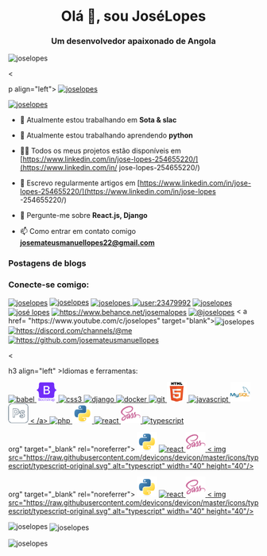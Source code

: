<h1 align="center">Olá 👋, sou JoséLopes</h1>
<h3 align="center">Um desenvolvedor apaixonado de Angola</h3>

<p align="left"> <img src="https ://komarev.com/ghpvc/?username=joselopes&label=Profile%20views&color=0e75b6&style=flat" alt="joselopes" /> </p> <

p align="left"> <a href="https:// github.com/ryo-ma/github-profile-trophy"><img src="https://github-profile-trophy.vercel.app/?username=joselopes" alt="joselopes" /></a> </p>

<p align="left"> <a href="https://twitter.com/joselopes" target="blank"><img src="https://img.shields.io/twitter/ follow/joselopes?logo=twitter&style=for-the-badge" alt="joselopes" /></a> </p>

- 🔭 Atualmente estou trabalhando em **Sota & slac**

- 🌱 Atualmente estou trabalhando aprendendo **python**

- 👨‍💻 Todos os meus projetos estão disponíveis em [https://www.linkedin.com/in/jose-lopes-254655220/](https://www.linkedin.com/in/ jose-lopes-254655220/)

- 📝 Escrevo regularmente artigos em [https://www.linkedin.com/in/jose-lopes-254655220/](https://www.linkedin.com/in/jose-lopes -254655220/)

- 💬 Pergunte-me sobre **React.js, Django**

- 📫 Como entrar em contato comigo **josemateusmanuellopes22@gmail.com**

### Postagens de blogs
<!-- BLOG-POST-LIST:START - ->
<!-- BLOG-POST-LIST:END -->

<h3 align="left">Conecte-se comigo:</h3>
<p align="left">
<a href="https://dev .to/joselopes" target="blank"><img align="center" src="https://raw.githubusercontent.com/rahuldkjain/github-profile-readme-generator/master/src/images/icons/Social /devto.svg" alt="joselopes" height="30" width="40" /></a>
<a href="https://twitter.com/joselopes" target="blank"><img alinhar ="center" src="https://raw.githubusercontent.com/rahuldkjain/github-profile-readme-generator/master/src/images/icons/Social/twitter.svg" alt="joselopes" height="30 " width="40" /></a>
<a href="https://linkedin.com/in/joselopes" target="blank"><img align="center" src="https://raw .githubusercontent.com/rahuldkjain/github-profile-readme-generator/master/src/images/icons/Social/linked-in-alt.svg" alt="joselopes" height="30" width="40" /> </a>
<a href="https://stackoverflow.com/users/user:23479992" target="blank"><img align="center" src="https://raw.githubusercontent.com/rahuldkjain/github-profile-readme-generator/master/src/images/icons/Social/stack-overflow.svg" alt="user:23479992" height="30" width="40" /></a >
<a href="https://fb.com/joselopes" target="blank"><img align="center" src="https://raw.githubusercontent.com/rahuldkjain/github-profile-readme- gerador/master/src/images/icons/Social/facebook.svg" alt="joselopes" height="30" width="40" /></a>
<a href="https://instagram.com/ jose lopes" target="blank"><img align="center" src="https://raw.githubusercontent.com/rahuldkjain/github-profile-readme-generator/master/src/images/icons/Social/instagram .svg" alt="josé lopes" height="30" width="40" /></a>
<a href="https://www.behance.net/https://www.behance.net/josemalopes" target="blank"><img align="center" src="https://raw.githubusercontent .com/rahuldkjain/github-profile-readme-generator/master/src/images/icons/Social/behance.svg" alt="https://www.behance.net/josemalopes" height="30" width=" 40" /></a>
<a href="https://medium.com/@joselopes" target="blank"><img align="center" src="https://raw.githubusercontent.com/ rahuldkjain/github-profile-readme-generator/master/src/images/icons/Social/medium.svg" alt="@joselopes" height="30" width="40" /></a> <
a href= "https://www.youtube.com/c/joselopes" target="blank"><img align="center" src="https://raw.githubusercontent.com/rahuldkjain/github-profile-readme-generator /master/src/images/icons/Social/youtube.svg" alt="joselopes" height="30" width="40" /></a>
<a href="https://discord.gg/https ://discord.com/channels/@me" target="blank"><img align="center" src="https://raw.githubusercontent.com/rahuldkjain/github-profile-readme-generator/master/ src/images/icons/Social/discord.svg" alt="https://discord.com/channels/@me" height="30" width="40" /></a>
<a href="/ https://github.com/josemateusmanuellopes" target="blank"><img align="center" src="https://raw.githubusercontent.com/rahuldkjain/github-profile-readme-generator/master/src/ images/icons/Social/rss.svg" alt="https://github.com/josemateusmanuellopes" height="30" width="40" /></a> </p>
<

h3 align="left" >Idiomas e ferramentas:</h3>
<p align="left"> <a href="https://babeljs.io/" target="_blank" rel="noreferrer"> <img src="https://www.vectorlogo.zone/logos/ babeljs/babeljs-icon.svg" alt="babel" width="40" height="40"/> </a> <a href="https://getbootstrap.com" target="_blank" rel=" noreferrer"> <img src="https://raw.githubusercontent.com/devicons/devicon/master/icons/bootstrap/bootstrap-plain-wordmark.svg" alt="bootstrap" width="40" height="40 "/> </a> <a href="https://www.w3schools.com/css/" target="_blank" rel="noreferrer"> <img src="https://raw.githubusercontent.com /devicons/devicon/master/icons/css3/css3-original-wordmark.svg" alt="css3" width="40" height="40"/> </a> <a href="https://www .djangoproject.com/" target="_blank" rel="noreferrer"> <img src="https://cdn.worldvectorlogo.com/logos/django.svg" alt="django" width="40" height= "40"/> </a> <a href="https://www.docker.com/" target="_blank" rel="noreferrer"> <img src="https://raw.githubusercontent.com /devicons/devicon/master/icons/docker/docker-original-wordmark.svg" alt="docker" width="40" height="40"/> </a> <a href="https://git -scm.com/" target="_blank" rel="noreferrer"> <img src="https://www.vectorlogo.zone/logos/git-scm/git-scm-icon.svg" alt="git " width="40" height="40"/> </a> <a href="https://www.w3.org/html/" target="_blank" rel="noreferrer"> <img src= "https://raw.githubusercontent.com/devicons/devicon/master/icons/html5/html5-original-wordmark.svg" alt="html5" width="40" height="40"/> </a> <a href="https://developer.mozilla.org/en-US/docs/Web/JavaScript" target="_blank" rel="noreferrer"> <img src="https://raw.githubusercontent.com /devicons/devicon/master/icons/javascript/javascript-original.svg" alt="javascript" width="40" height="40"/> </a> <a href="https://www.mysql .com/" target="_blank" rel="noreferrer"> <img src="https://raw.githubusercontent.com/devicons/devicon/master/icons/mysql/mysql-original-wordmark.svg" alt="mysql" width="40" height="40"/> </a> <a href="https://www.photoshop.com/en" target="_blank" rel="noreferrer" > <img src="https://raw.githubusercontent.com/devicons/devicon/master/icons/photoshop/photoshop-line.svg" alt="photoshop" width="40" height="40"/> < /a> <a href="https://www.php.net" target="_blank" rel="noreferrer"> <img src="https://raw.githubusercontent.com/devicons/devicon/master/ ícones/php/php-original.svg" alt="php" width="40" height="40"/> </a> <a href="https://www.python.org" target="_blank " rel="noreferrer"> <img src="https://raw.githubusercontent.com/devicons/devicon/master/icons/python/python-original.svg" alt="python" width="40" height= "40"/> </a> <a href="https://reactjs.org/" target="_blank" rel="noreferrer"> <img src="https://raw.githubusercontent.com/devicons /devicon/master/icons/react/react-original-wordmark.svg" alt="react" width="40" height="40"/> </a> <a href="https://sass-lang .com" target="_blank" rel="noreferrer"> <img src="https://raw.githubusercontent.com/devicons/devicon/master/icons/sass/sass-original.svg" alt="sass" width="40" height="40"/> </a> <a href="https://www.typescriptlang.org/" target="_blank" rel="noreferrer"> <img src="https: //raw.githubusercontent.com/devicons/devicon/master/icons/typescript/typescript-original.svg" alt="typescript" width="40" height="40"/> </a> </p>org" target="_blank" rel="noreferrer"> <img src="https://raw.githubusercontent.com/devicons/devicon/master/icons/python/python-original.svg" alt="python" largura ="40" height="40"/> </a> <a href="https://reactjs.org/" target="_blank" rel="noreferrer"> <img src="https://raw .githubusercontent.com/devicons/devicon/master/icons/react/react-original-wordmark.svg" alt="react" width="40" height="40"/> </a> <a href="https ://sass-lang.com" target="_blank" rel="noreferrer"> <img src="https://raw.githubusercontent.com/devicons/devicon/master/icons/sass/sass-original.svg " alt="sass" width="40" height="40"/> </a> <a href="https://www.typescriptlang.org/" target="_blank" rel="noreferrer"> < img src="https://raw.githubusercontent.com/devicons/devicon/master/icons/typescript/typescript-original.svg" alt="typescript" width="40" height="40"/> </a > </p>org" target="_blank" rel="noreferrer"> <img src="https://raw.githubusercontent.com/devicons/devicon/master/icons/python/python-original.svg" alt="python" largura ="40" height="40"/> </a> <a href="https://reactjs.org/" target="_blank" rel="noreferrer"> <img src="https://raw .githubusercontent.com/devicons/devicon/master/icons/react/react-original-wordmark.svg" alt="react" width="40" height="40"/> </a> <a href="https ://sass-lang.com" target="_blank" rel="noreferrer"> <img src="https://raw.githubusercontent.com/devicons/devicon/master/icons/sass/sass-original.svg " alt="sass" width="40" height="40"/> </a> <a href="https://www.typescriptlang.org/" target="_blank" rel="noreferrer"> < img src="https://raw.githubusercontent.com/devicons/devicon/master/icons/typescript/typescript-original.svg" alt="typescript" width="40" height="40"/> </a > </p>

<p><img align="left" src="https://github-readme-stats.vercel.app/api/top-langs?username=joselopes&show_icons=true&locale=en&layout=compact" alt="joselopes" /> </p>

<p> <img align="center" src="https://github-readme-stats.vercel.app/api?username=joselopes&show_icons=true&locale=en" alt="joselopes" /> </p>

<p><img align="center" src="https://github-readme-streak-stats.herokuapp.com/?user=joselopes&" alt="joselopes" /></p>

